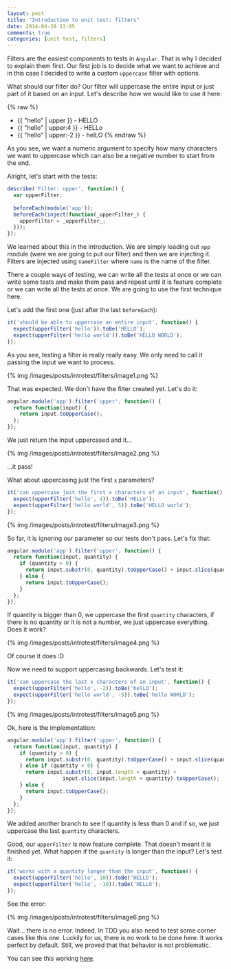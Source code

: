 ```yaml
---
layout: post
title: "Introduction to unit test: filters"
date: 2014-04-28 13:05
comments: true
categories: [unit test, filters]
---
```


Filters are the easiest components to tests in `Angular`. That is why I decided to explain them first. Our first job is to decide what we want to achieve and in this case I decided to write a custom `uppercase` filter with options.

What should our filter do? Our filter will uppercase the entire input or just part of it based on an input. Let's describe how we would like to use it here:
<!--more-->
{% raw %}
* {{ "hello" | upper }} - HELLO
* {{ "hello" | upper:4 }} - HELLo
* {{ "hello" | upper:-2 }} - helLO
{% endraw %}

As you see, we want a numeric argument to specify how many characters we want to uppercase which can also be a negative number to start from the end.

Alright, let's start with the tests:

```javascript
describe('Filter: upper', function() {
  var upperFilter;
  
  beforeEach(module('app'));
  beforeEach(inject(function(_upperFilter_) {
    upperFilter = _upperFilter_;
  }));
});
```

We learned about this in the introduction. We are simply loading out `app` module (were we are going to put our filter) and then we are injecting it. Filters are injected using `nameFilter` where `name` is the name of the filter.

There a couple ways of testing, we can write all the tests at once or we can write some tests and make them pass and repeat until it is feature complete or we can write all the tests at once. We are going to use the first technique here.

Let's add the first one (just after the last `beforeEach`):

```javascript
it('should be able to uppercase an entire input', function() {
  expect(upperFilter('hello')).toBe('HELLO');
  expect(upperFilter('hello world')).toBe('HELLO WORLD');
});
```

As you see, testing a filter is really really easy. We only need to call it passing the input we want to process.

{% img /images/posts/introtest/filters/image1.png %}

That was expected. We don't have the filter created yet. Let's do it:

```javascript
angular.module('app').filter('upper', function() {
  return function(input) {
    return input.toUpperCase();
  };
});
```

We just return the input uppercased and it...

{% img /images/posts/introtest/filters/image2.png %}

...it pass!

What about uppercasing just the first `x` parameters?

```javascript
it('can uppercase just the first x characters of an input', function() {
  expect(upperFilter('hello', 4)).toBe('HELLo');
  expect(upperFilter('hello world', 5)).toBe('HELLO world');
});
```

{% img /images/posts/introtest/filters/image3.png %}

So far, it is ignoring our parameter so our tests don't pass. Let's fix that:

```javascript
angular.module('app').filter('upper', function() {
  return function(input, quantity) {
    if (quantity > 0) {
      return input.substr(0, quantity).toUpperCase() + input.slice(quantity);
    } else {
      return input.toUpperCase();
    }
  };
});
```

If quantity is bigger than 0, we uppercase the first `quantity` characters, if there is no quantity or it is not a number, we just uppercase everything. Does it work?

{% img /images/posts/introtest/filters/image4.png %}

Of course it does :D

Now we need to support uppercasing backwards. Let's test it:

```javascript
it('can uppercase the last x characters of an input', function() {
  expect(upperFilter('hello', -2)).toBe('helLO');
  expect(upperFilter('hello world', -5)).toBe('hello WORLD');
});
```

{% img /images/posts/introtest/filters/image5.png %}

Ok, here is the implementation:

```javascript
angular.module('app').filter('upper', function() {
  return function(input, quantity) {
    if (quantity > 0) {
      return input.substr(0, quantity).toUpperCase() + input.slice(quantity);
    } else if (quantity < 0) {
      return input.substr(0, input.length + quantity) +
                  input.slice(input.length + quantity).toUpperCase();
    } else {
      return input.toUpperCase();
    }
  };
});
```

We added another branch to see if quantity is less than 0 and if so, we just uppercase the last `quantity` characters.

Good, our `upperFilter` is now feature complete. That doesn't meant it is finished yet. What happen if the `quantity` is longer than the input? Let's test it:

```javascript
it('works with a quantity longer than the input', function() {
  expect(upperFilter('hello', 10)).toBe('HELLO');
  expect(upperFilter('hello', -10)).toBe('HELLO');
});
```

See the error:

{% img /images/posts/introtest/filters/image6.png %}

Wait... there is no error. Indeed. In TDD you also need to test some corner cases like this one. Luckily for us, there is no work to be done here. It works perfect by default. Still, we proved that that behavior is not problematic.

You can see this working [here](http://plnkr.co/edit/A30YLsXFNxzRXWBVlqIH?p=preview).